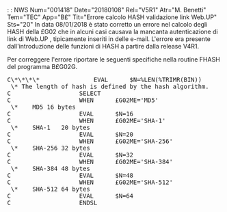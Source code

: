  :  : NWS Num="001418" Date="20180108" Rel="V5R1" Atr="M. Benetti" Tem="TEC" App="B£" Tit="Errore calcolo HASH validazione link Web.UP" Sts="20"
In data 08/01/2018 è stato corretto un errore nel calcolo degli HASH della £G02 che in alcuni casi
causava la mancanta autenticazione di link di Web.UP , tipicamente inseriti in delle e-mail.
L'errore era presente dall'introduzione delle funzioni di HASH a partire dalla release V4R1.

Per correggere l'errore riportare le seguenti specifiche nella routine FHASH del programma B£G02G.

<pre>
C\*\*\*\*               EVAL      $N=%LEN(%TRIMR(BIN))             <-- COMMENTATA
 \* The length of hash is defined by the hash algorithm.        <-- NUOVA
C                   SELECT                                     <-- NUOVA
C                   WHEN      £G02ME='MD5'                     <-- NUOVA
 \*    MD5 16 bytes                                             <-- NUOVA
C                   EVAL      $N=16                            <-- NUOVA
C                   WHEN      £G02ME='SHA-1'                   <-- NUOVA
 \*    SHA-1   20 bytes                                         <-- NUOVA
C                   EVAL      $N=20                            <-- NUOVA
C                   WHEN      £G02ME='SHA-256'                 <-- NUOVA
 \*    SHA-256 32 bytes                                         <-- NUOVA
C                   EVAL      $N=32                            <-- NUOVA
C                   WHEN      £G02ME='SHA-384'                 <-- NUOVA
 \*    SHA-384 48 bytes                                         <-- NUOVA
C                   EVAL      $N=48                            <-- NUOVA
C                   WHEN      £G02ME='SHA-512'                 <-- NUOVA
 \*    SHA-512 64 bytes                                         <-- NUOVA
C                   EVAL      $N=64                            <-- NUOVA
C                   ENDSL                                      <-- NUOVA
</pre>
